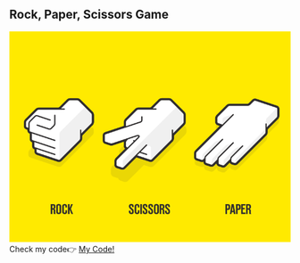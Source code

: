 <h2> Rock, Paper, Scissors Game</h2>
<img src='rps.png' alt=rock-paper-scissors/>
<span>Check my code👉 <span><a href='https://replit.com/@AhmetAydin3/day04?v=1'>My Code!</a>
